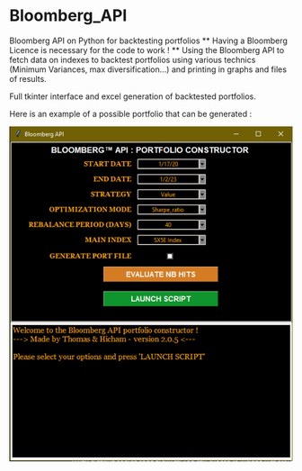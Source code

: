 # Bloomberg_API

Bloomberg API on Python for backtesting portfolios ** Having a Bloomberg Licence is necessary for the code to work ! **
Using the Bloomberg API to fetch data on indexes to backtest portfolios using various technics (Minimum Variances, max diversification...) and printing in graphs and files of results.

Full tkinter interface and excel generation of backtested portfolios.

Here is an example of a possible portfolio that can be generated : 

![Alt text](https://github.com/hicham712/Bloomberg_API/blob/main/tkinter_interface.png)


